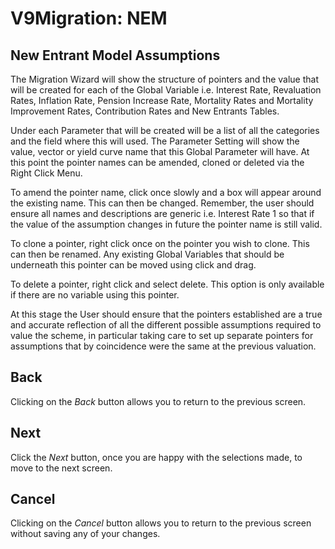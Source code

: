# V9Migration: NEM



## New Entrant Model Assumptions

The Migration Wizard will show the structure of pointers and the value
that will be created for each of the Global Variable i.e. Interest Rate,
Revaluation Rates, Inflation Rate, Pension Increase Rate, Mortality
Rates and Mortality Improvement Rates, Contribution Rates and New
Entrants Tables.

Under each Parameter that will be created will be a list of all the
categories and the field where this will used. The Parameter Setting
will show the value, vector or yield curve name that this Global
Parameter will have. At this point the pointer names can be amended,
cloned or deleted via the Right Click Menu.

To amend the pointer name, click once slowly and a box will appear
around the existing name. This can then be changed. Remember, the user
should ensure all names and descriptions are generic i.e. Interest Rate
1 so that if the value of the assumption changes in future the pointer
name is still valid.

To clone a pointer, right click once on the pointer you wish to clone.
This can then be renamed. Any existing Global Variables that should be
underneath this pointer can be moved using click and drag.

To delete a pointer, right click and select delete. This option is only
available if there are no variable using this pointer.

At this stage the User should ensure that the pointers established are a
true and accurate reflection of all the different possible assumptions
required to value the scheme, in particular taking care to set up
separate pointers for assumptions that by coincidence were the same at
the previous valuation.

## Back

Clicking on the _Back_ button allows you to return to the previous screen.

## Next

Click the _Next_ button, once you are happy with the selections made, to
move to the next screen.

## Cancel

Clicking on the _Cancel_ button allows you to return to the previous
screen without saving any of your changes.